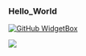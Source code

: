 ### Hello_World


[![GitHub WidgetBox](https://github-widgetbox.vercel.app/api/profile?username=Jurredr&data=followers,repositories,stars,commits)](https://github.com/Jurredr/github-widgetbox)

![](https://github-readme-stats.vercel.app/api?username=LoserFox)
